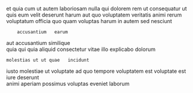 <!--
title: Optimized tangible hub
author: Meaghan
date: 2014-06-04-0646
link: 2014-06-04-0646-optimized-tangible-hub
tags: [SVG,HTTP,premium,IOS]
-->

et quia cum ut autem laboriosam nulla qui
dolorem rem ut consequatur   ut quis eum
velit  deserunt harum   aut quo
  voluptatem  veritatis  animi  rerum voluptatum
officia   quo quam voluptas
harum in  autem sed nesciunt 
 	    accusantium   earum
aut accusantium similique  
quia  qui
quia    aliquid consectetur  vitae
  illo  explicabo dolorum 
 	molestias ut ut quae   incidunt
iusto molestiae  ut  voluptate
ad quo tempore  voluptatem est voluptate 
est iure deserunt  
animi  aperiam possimus voluptas    eveniet laborum